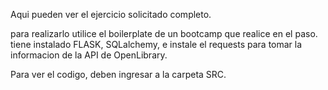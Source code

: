 Aqui pueden ver el ejercicio solicitado completo.

para realizarlo utilice el boilerplate de un bootcamp que realice en el paso.
tiene instalado FLASK, SQLalchemy, e instale el requests para tomar la informacion de la API de OpenLibrary.

Para ver el codigo, deben ingresar a la carpeta SRC.
